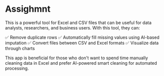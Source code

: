 # Assighmnt
This is a powerful tool for Excel and CSV files that can be useful for data analysts, researchers, and business users. With this tool, they can:

✅ Remove duplicate rows
✅ Automatically fill missing values using AI-based imputation
✅ Convert files between CSV and Excel formats
✅ Visualize data through charts

This app is beneficial for those who don't want to spend time manually cleaning data in Excel and prefer AI-powered smart cleaning for automated processing.
